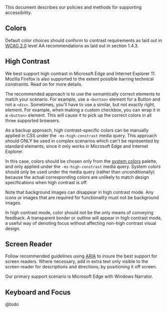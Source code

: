 This document describes our policies and methods for supporting accessibility.

## Colors

Default color choices should conform to contrast requirements as laid out in [WCAG 2.0](https://www.w3.org/TR/WCAG20/) level AA recommendations as laid out in section 1.4.3.

## High Contrast

We best support high contrast in Microsoft Edge and Internet Explorer 11. Mozilla Firefox is also supported to the extent possible barring technical constraints. Read on for more details.

The recommended approach is to use the semantically correct elements to match your scenario. For example, use a `<button>` element for a Button and not a `<div>`. Sometimes, you'll have to use a similar, but not exactly right, element. For example, when making a custom checkbox, you can wrap it in a `<button>` element. This will cause it to pick up the correct colors in all three supported browsers.

As a backup approach, high contrast-specific colors can be manually applied in CSS under the `-ms-high-constrast` media query. This approach should ONLY be used in complex scenarios which can't be represented by standard elements, since it only works in Microsoft Edge and Internet Explorer.

In this case, colors should be chosen only from the [system colors](https://developer.mozilla.org/en-US/docs/Web/CSS/color_value#System_Colors) palette, and only applied under the `-ms-high-constrast` media query. System colors should only be used under the media query (rather than unconditionally) because the actual corresponding colors are unlikely to match design specifications when high contrast is off.

Note that background images can disappear in high contrast mode. Any icons or images that are required for functionality must not be background images.

In high contrast mode, color should not be the only means of conveying feedback. A transparent border or outline will appear in high contrast mode, a useful way of denoting focus without affecting non-high contrast visual design.

## Screen Reader

Follow recommended guidelines using [ARIA](https://developer.mozilla.org/en-US/docs/Web/Accessibility/ARIA) to insure the best support for screen readers. Where necessary, add in extra text only visible to the screen reader for descriptions and directions, by positioning it off screen.

Our primary support scenario is Microsoft Edge with Windows Narrator.

## Keyboard and Focus

@todo
